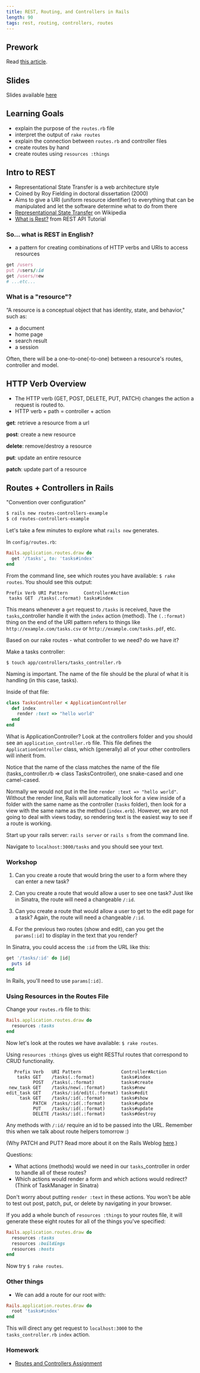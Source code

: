 ```yaml
---
title: REST, Routing, and Controllers in Rails
length: 90
tags: rest, routing, controllers, routes
---
```


## Prework

Read [this article](http://www.theodinproject.com/ruby-on-rails/routing).

## Slides

Slides available [here](../slides/rest_routing_rails/rest_routing_rails.md)

## Learning Goals

* explain the purpose of the `routes.rb` file
* interpret the output of `rake routes`
* explain the connection between `routes.rb` and controller files
* create routes by hand
* create routes using `resources :things`


## Intro to REST

* Representational State Transfer is a web architecture style
* Coined by Roy Fielding in doctoral dissertation (2000)
* Aims to give a URI (uniform resource identifier) to everything that can be manipulated and let the software determine what to do from there
* [Representational State Transfer](https://en.wikipedia.org/wiki/Representational_state_transfer) on Wikipedia
* [What is Rest?](http://www.restapitutorial.com/lessons/whatisrest.html) from REST API Tutorial

### So... what is REST in English?

* a pattern for creating combinations of HTTP verbs and URIs to access resources

```ruby
get /users
put /users/:id
get /users/new
# ...etc...
```

### What is a "resource"?

“A resource is a conceptual object that has identity, state, and behavior," such as:

* a document
* home page
* search result
* a session

Often, there will be a one-to-one(-to-one) between a resource's routes, controller and model.

## HTTP Verb Overview

* The HTTP verb (GET, POST, DELETE, PUT, PATCH) changes the action a request is routed to.
* HTTP verb + path = controller + action

**get**: retrieve a resource from a url

**post**: create a new resource

**delete**: remove/destroy a resource

**put**: update an entire resource

**patch**: update part of a resource

## Routes + Controllers in Rails

"Convention over configuration"

```bash
$ rails new routes-controllers-example
$ cd routes-controllers-example
```

Let's take a few minutes to explore what `rails new` generates.

In `config/routes.rb`:

```ruby
Rails.application.routes.draw do
  get '/tasks', to: 'tasks#index'
end
```

From the command line, see which routes you have available: `$ rake routes`. You should see this output:

```
Prefix Verb URI Pattern      Controller#Action
 tasks GET  /tasks(.:format) tasks#index
```

This means whenever a `get` request to `/tasks` is received, have the `tasks`_controller handle it with the `index` action (method). The `(.:format)` thing on the end of the URI pattern refers to things like `http://example.com/tasks.csv` or `http://example.com/tasks.pdf`, etc.

Based on our rake routes - what controller to we need? do we have it?

Make a tasks controller:

```
$ touch app/controllers/tasks_controller.rb
```

Naming is important. The name of the file should be the plural of what it is handling (in this case, tasks).

Inside of that file:

```ruby
class TasksController < ApplicationController
  def index
    render :text => "hello world"
  end
end
```

What is ApplicationController? Look at the controllers folder and you should see an `application_controller.rb` file. This file defines the `ApplicationController` class, which (generally) all of your other controllers will inherit from.

Notice that the name of the class matches the name of the file (tasks_controller.rb => class TasksController), one snake-cased and one camel-cased.

Normally we would not put in the line `render :text => "hello world"`. Without the render line, Rails will automatically look for a view inside of a folder with the same name as the controller (`tasks` folder), then look for a view with the same name as the method (`index.erb`). However, we are not going to deal with views today, so rendering text is the easiest way to see if a route is working.

Start up your rails server: `rails server` or `rails s` from the command line.

Navigate to `localhost:3000/tasks` and you should see your text.

### Workshop

1) Can you create a route that would bring the user to a form where they can enter a new task?

2) Can you create a route that would allow a user to see one task? Just like in Sinatra, the route will need a changeable `/:id`.

3) Can you create a route that would allow a user to get to the edit page for a task? Again, the route will need a changeable `/:id`.

4) For the previous two routes (show and edit), can you get the `params[:id]` to display in the text that you render?

In Sinatra, you could access the `:id` from the URL like this:

```ruby
get '/tasks/:id' do |id|
  puts id
end
```

In Rails, you'll need to use `params[:id]`.

### Using Resources in the Routes File

Change your `routes.rb` file to this:

```ruby
Rails.application.routes.draw do
  resources :tasks
end
```

Now let's look at the routes we have available: `$ rake routes`.

Using `resources :things` gives us eight RESTful routes that correspond to CRUD functionality.

```
   Prefix Verb   URI Pattern               Controller#Action
    tasks GET    /tasks(.:format)          tasks#index
          POST   /tasks(.:format)          tasks#create
 new_task GET    /tasks/new(.:format)      tasks#new
edit_task GET    /tasks/:id/edit(.:format) tasks#edit
     task GET    /tasks/:id(.:format)      tasks#show
          PATCH  /tasks/:id(.:format)      tasks#update
          PUT    /tasks/:id(.:format)      tasks#update
          DELETE /tasks/:id(.:format)      tasks#destroy
```

Any methods with `/:id/` require an id to be passed into the URL. Remember this when we talk about route helpers tomorrow :)

(Why PATCH and PUT? Read more about it on the Rails Weblog [here](http://weblog.rubyonrails.org/2012/2/26/edge-rails-patch-is-the-new-primary-http-method-for-updates/).)

Questions:

* What actions (methods) would we need in our `tasks`_controller in order to handle all of these routes?
* Which actions would render a form and which actions would redirect? (Think of TaskManager in Sinatra)

Don't worry about putting `render :text` in these actions. You won't be able to test out post, patch, put, or delete by navigating in your browser.

If you add a whole bunch of `resources :things` to your routes file, it will generate these eight routes for all of the things you've specified:

```ruby
Rails.application.routes.draw do
  resources :tasks
  resources :buildings
  resources :hosts
end
```

Now try `$ rake routes`.

### Other things

* We can add a route for our root with:

```ruby
Rails.application.routes.draw do
  root 'tasks#index'
end
```

This will direct any get request to `localhost:3000` to the `tasks_controller.rb` `index` action.

### Homework

* [Routes and Controllers Assignment](https://github.com/turingschool/challenges/blob/master/routes_controllers_rails.markdown)
